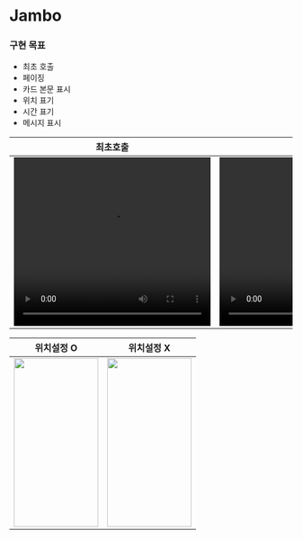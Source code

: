 # Jambo

### 구현 목표
- 최초 호출
- 페이징
- 카드 본문 표시
- 위치 표기
- 시간 표기
- 메시지 표시



| 최초호출 | 페이징 | 카드본문 |
| -- | -- | -- |
| <video width="350" height="300" src="https://github.com/user-attachments/assets/c70b797d-8f09-446a-9ce9-103b1e7c11bb"> | <video width="350" height="300" src="https://github.com/user-attachments/assets/7d682ad1-8c99-41a2-a7d5-dfd816ce8fee"> | <video width="350" height="300" src="https://github.com/user-attachments/assets/a7568620-e8cd-4fcc-8b60-f4a8de8b6f29"> |


| 위치설정 O | 위치설정 X |
| -- | -- |
| <img width="150" height="300" src="https://github.com/user-attachments/assets/62bca5fb-c9b9-4bb4-9036-88403444f8a5"> | <img width="150" height="300" src="https://github.com/user-attachments/assets/d4fdabdb-74b4-4a78-93ec-0e459868118c"> |


